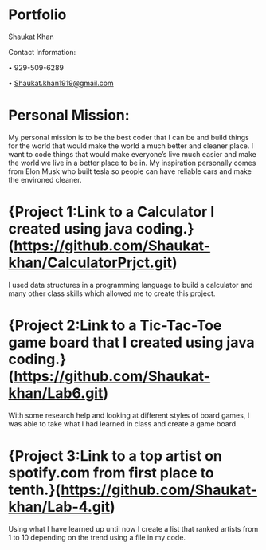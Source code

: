 # Portfolio
Shaukat Khan

Contact Information:

  •	929-509-6289

  •	Shaukat.khan1919@gmail.com

# Personal Mission:
My personal mission is to be the best coder that I can be and build things for the world that would make the world a much better and cleaner place. I want to code things that would make everyone’s live much easier and make the world we live in a better place to be in. My inspiration personally comes from Elon Musk who built tesla so people can have reliable cars and make the environed cleaner. 

# {Project 1:Link to a Calculator I created using java coding.}(https://github.com/Shaukat-khan/CalculatorPrjct.git)
I used data structures in a programming language to build a calculator and many other class skills which allowed me to create this project. 

# {Project 2:Link to a Tic-Tac-Toe game board that I created using java coding.}(https://github.com/Shaukat-khan/Lab6.git)
With some research help and looking at different styles of board games, I was able to take what I had learned in class and create a game board.

# {Project 3:Link to a top artist on spotify.com from first place to tenth.}(https://github.com/Shaukat-khan/Lab-4.git)
Using what I have learned up until now I create a list that ranked artists from 1 to 10 depending on the trend using a file in my code. 
